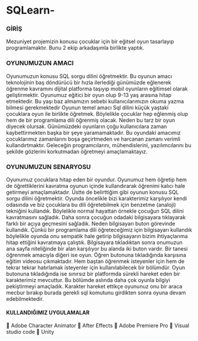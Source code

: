 # SQLearn-
### GİRİŞ
Mezuniyet projemizin konusu çocuklar için bir eğitsel oyun tasarlayıp programlamaktır. Bunu 2 ekip arkadaşımla birlikte yaptık.
### OYUNUMUZUN AMACI
Oyunumuzun konusu SQL sorgu dilini öğretmektir. Bu oyunun amacı teknolojinin baş döndürücü bir hızla ilerlediği günümüzde eğlenerek öğrenme kavramını dijital platforma taşıyıp mobil oyunların eğitimsel olarak geliştirmektir. 
Oyunumuz eğitici bir oyun olup 9-13 yaş arasına hitap etmektedir. 
Bu yaşı baz almamızın sebebi kullanıcılarımızın okuma yazma bilmesi gerekmektedir
Oyunun temel amacı Sql dilini küçük yaştaki çocuklara oyun ile birlikte öğretmek.
Böylelikle çocuklar hep eğlenmiş olup hem de bir programlama dili öğrenmiş olacak. 
Neden bu tarz bir oyun diyecek olursak. 
Günümüzdeki oyunların çoğu kullanıcılara zaman kaybettirmekten başka bir şeye yaramamaktadır. 
Bu oyundaki amacımız çocuklarımız zamanlarını boşa geçirtmeden ve harcanan zamanı verimli kullandırtmaktır. 
Geleceğin programcılarını, mühendislerini, yazılımcılarını bu şekilde gözlerini korkutmadan öğretmeyi amaçlamaktayız.

### OYUNUMUZUN SENARYOSU
Oyunumuz çocuklara hitap eden bir oyundur.
Oyunumuz hem öğretip hem de öğrettiklerini kavratma oyunun içinde kullandırarak öğrenimi kalıcı hale getirmeyi amaçlamaktadır.
Üstte de belirttiğim gibi oyunun konusu SQL sorgu dilini öğretmektir. Oyunda öncelikle bizi karakterimiz karşılıyor kendi odasında ve biz çocuklara bu dili öğretebilmek için benzetme (analoji) tekniğini kullandık. Böylelikle normal hayattan örnekle çocuğun SQL dilini kavratmasını sağladık. Daha sonra çocuğun odadaki bilgisayara tıklayarak farklı bir açıya geçmesini sağladık. Neden bilgisayarı buton görevinde kullandık. Çünkü bir programlama dili öğreteceğimiz için bilgisayarı kullandık böylelikle oyunda onu sempatik hale getirip bilgisayarın bizim ihtiyaçlarıma hitap ettiğini kavratmaya çalıştık.
Bilgisayara tıkladıktan sonra onumuzun ana sayfa niteliğinde bir alan karşılıyor bu alanda iki buton vardır. Bir tanesi öğrenmek amacıyla diğeri ise oyun. Öğren butonuna tıkladığında karşısına eğitim videosu çıkmaktadır. Hem baştan öğrenmek isteyenler için hem de tekrar tekrar hatırlamak isteyenler için kullanılabilecek bir bölümdür.
Oyun butonuna tıkladığında ise sınırsız bir platformda sürekli hareket eden bir karakterimiz mevcuttur. Bu bölümde aslında daha çok oyunla bilgiyi pekiştirmeyi amaçladık. Karakter hareket ettikçe oyununuz onu bir araca mecbur bırakıp burada gerekli sql komutunu girdikten sonra oyuna devam edebilmektedir.


#### KULLANDIĞIMIZ UYGULAMALAR
	Adobe Character Animator
	After Effects 
	Adobe Premiere Pro
	Visual studio code
	Unity
